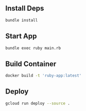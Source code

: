 ## Install Deps

```sh
bundle install
```

## Start App

```sh
bundle exec ruby main.rb
```

## Build Container

```sh
docker build -t 'ruby-app:latest' 
```

## Deploy

```sh
gcloud run deploy --source .
```